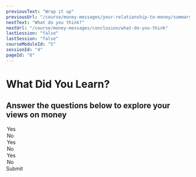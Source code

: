 ```yaml
---
previousText: "Wrap it up"
previousUrl: "/course/money-messages/your-relationship-to-money/summary"
nextText: "What do you think?"
nextUrl: "/course/money-messages/conclusion/what-do-you-think"
lastLession: "false"
lastSession: "false"
courseModuleId: "5"
sessionId: "4"
pageId: "6"
---
```



# What Did You Learn?

## Answer the questions below to explore your views on money

<sparkle-quiz question-text="What are your thoughts about the importance of money in our lives?" type="TEXT" question-id="101"></sparkle-quiz>

<sparkle-quiz question-text="Is energy important in acquiring more money?" type="MULTIPLE-CHOICE" question-id="102">
<div slot="options">
<option>Yes</option>
<option>No</option>   
</div>
</sparkle-quiz>
<sparkle-quiz question-text="Is your future vision important in having large sums of money one day?" type="MULTIPLE-CHOICE" question-id="103">
<div slot="options">
<option>Yes</option>
<option>No</option>   
</div>
</sparkle-quiz>
<sparkle-quiz question-text="Is it important to keep company with people who have a good attitude toward money?" type="MULTIPLE-CHOICE" question-id="104">
<div slot="options">
<option>Yes</option>
<option>No</option>   
</div>
</sparkle-quiz>
<sparkle-button primary round>Submit</sparkle-button>
